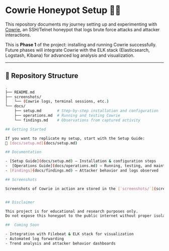 # Cowrie Honeypot Setup 🕵️‍♂️

This repository documents my journey setting up and experimenting with [Cowrie](https://github.com/cowrie/cowrie), an SSH/Telnet honeypot that logs brute force attacks and attacker interactions.  

This is **Phase 1** of the project: installing and running Cowrie successfully.  
Future phases will integrate Cowrie with the ELK stack (Elasticsearch, Logstash, Kibana) for advanced log analysis and visualization.  

---

## 📂 Repository Structure

```bash
.
├── README.md
├── screenshots/
│   └── (Cowrie logs, terminal sessions, etc.)
└── docs/
    ├── setup.md       # Step-by-step installation and configuration
    ├── operations.md  # Running and testing Cowrie
    └── findings.md    # Observations from captured activity

## Getting Started

If you want to replicate my setup, start with the Setup Guide:  
📄 [docs/setup.md](docs/setup.md)  

## Documentation

- [Setup Guide](docs/setup.md) – Installation & configuration steps  
-  [Operations Guide](docs/operations.md) – Running, testing, and maintaining Cowrie  
- [Findings](docs/findings.md) – Attacker behavior and logs observed  

## Screenshots

Screenshots of Cowrie in action are stored in the [`screenshots/`](screenshots) folder.  


## Disclaimer

This project is for educational and research purposes only.  
Do not expose this honeypot to the public internet without proper isolation, monitoring, and safety measures.  

##  Coming Soon

- Integration with Filebeat & ELK stack for visualization  
- Automated log forwarding  
- Trend analysis and attacker behavior dashboards

